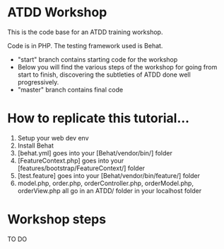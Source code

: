 # ATDD Workshop
This is the code base for an ATDD training workshop.

Code is in PHP. The testing framework used is Behat.

- "start" branch contains starting code for the workshop 
- Below you will find the various steps of the workshop for going from start to finish, discovering the subtleties of ATDD done well progressively.
- "master" branch contains final code

# How to replicate this tutorial...
1. Setup your web dev env
2. Install Behat
3. [behat.yml] goes into your [Behat/vendor/bin/] folder
4. [FeatureContext.php] goes into your [features/bootstrap/FeatureContext/] folder
5. [test.feature] goes into your [Behat/vendor/bin/feature/] folder
6. model.php, order.php, orderController.php, orderModel.php, orderView.php all go in an ATDD/ folder in your localhost folder


# Workshop steps
TO DO

